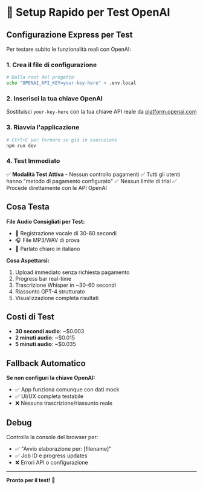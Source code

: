 # 🧪 Setup Rapido per Test OpenAI

## Configurazione Express per Test

Per testare subito le funzionalità reali con OpenAI:

### 1. Crea il file di configurazione
```bash
# Dalla root del progetto
echo "OPENAI_API_KEY=your-key-here" > .env.local
```

### 2. Inserisci la tua chiave OpenAI
Sostituisci `your-key-here` con la tua chiave API reale da [platform.openai.com](https://platform.openai.com)

### 3. Riavvia l'applicazione
```bash
# Ctrl+C per fermare se già in esecuzione
npm run dev
```

### 4. Test Immediato
✅ **Modalità Test Attiva** - Nessun controllo pagamenti
✅ Tutti gli utenti hanno "metodo di pagamento configurato"
✅ Nessun limite di trial
✅ Procede direttamente con le API OpenAI

## Cosa Testa

**File Audio Consigliati per Test:**
- 📱 Registrazione vocale di 30-60 secondi
- 🎧 File MP3/WAV di prova
- 💬 Parlato chiaro in italiano

**Cosa Aspettarsi:**
1. Upload immediato senza richiesta pagamento
2. Progress bar real-time
3. Trascrizione Whisper in ~30-60 secondi
4. Riassunto GPT-4 strutturato
5. Visualizzazione completa risultati

## Costi di Test

- **30 secondi audio**: ~$0.003
- **2 minuti audio**: ~$0.015  
- **5 minuti audio**: ~$0.035

## Fallback Automatico

**Se non configuri la chiave OpenAI:**
- ✅ App funziona comunque con dati mock
- ✅ UI/UX completa testabile
- ❌ Nessuna trascrizione/riassunto reale

## Debug

Controlla la console del browser per:
- ✅ "Avvio elaborazione per: [filename]"
- ✅ Job ID e progress updates
- ❌ Errori API o configurazione

---

**Pronto per il test! 🚀**
